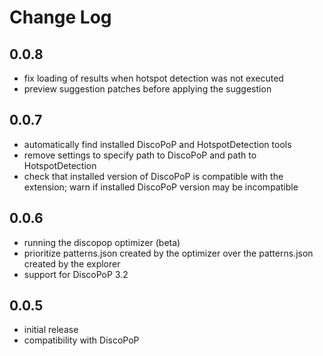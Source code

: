 # Change Log

## 0.0.8

-   fix loading of results when hotspot detection was not executed
-   preview suggestion patches before applying the suggestion

## 0.0.7

-   automatically find installed DiscoPoP and HotspotDetection tools
-   remove settings to specify path to DiscoPoP and path to HotspotDetection
-   check that installed version of DiscoPoP is compatible with the extension; warn if installed DiscoPoP version may be incompatible

## 0.0.6

-   running the discopop optimizer (beta)
-   prioritize patterns.json created by the optimizer over the patterns.json created by the explorer
-   support for DiscoPoP 3.2

## 0.0.5

-   initial release
-   compatibility with DiscoPoP
